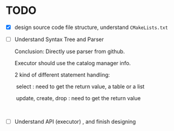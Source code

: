 # TODO

- [x] design source code file structure, understand `CMakeLists.txt`

- [ ] Understand Syntax Tree and Parser

  Conclusion: Directly use parser from github.

  Executor should use the catalog manager info.

  2 kind of different statement handling:

  ​	select : need to get the return value, a table or a list

  ​	update, create, drop : need to get the return value

  ​	

- [ ] Understand API (executor) , and finish designing
